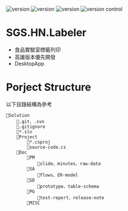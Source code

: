 ![version](https://img.shields.io/badge/dept-health--natural-lightgray) 
![version](https://img.shields.io/badge/proj-Labeler-orange) 
![version](https://img.shields.io/badge/v-1.0.0-blue) 
![version control](https://img.shields.io/badge/vc-Gitea-609531?logo=gitea)

# SGS.HN.Labeler

- 食品實驗室標籤列印
- 高雄版本優先開發
- DesktopApp

# Porject Structure

以下目錄結構為參考

```
📁Solution
    📁.git、.svn
    📄.gitignore
    📄*.sln
    📁Project
        📄*.csproj
        📄source-code.cs
    📁Doc
        📁PM
            📄slide、minutes、raw-data
        📁SA
            📄flows、ER-model
        📁SD
            📄prototype、table-schema
        📁PG
            📄test-report、release-note
        📁MISC
```